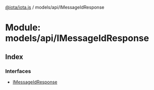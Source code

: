 [@iota/iota.js](../README.md) / models/api/IMessageIdResponse

# Module: models/api/IMessageIdResponse

## Index

### Interfaces

* [IMessageIdResponse](../interfaces/models_api_imessageidresponse.imessageidresponse.md)
